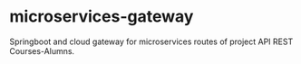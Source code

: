 # microservices-gateway
Springboot and cloud gateway for microservices routes of project API REST Courses-Alumns.
